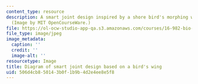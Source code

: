 ```yaml
---
content_type: resource
description: A smart joint design inspired by a shore bird's morphing wing structure.
  (Image by MIT OpenCourseWare.)
file: https://ol-ocw-studio-app-qa.s3.amazonaws.com/courses/16-982-bio-inspired-structures-spring-2009/506d4cb850143b0f1b9b4d2e4ee8e5f8_chp.jpg
file_type: image/jpeg
image_metadata:
  caption: ''
  credit: ''
  image-alt: ''
resourcetype: Image
title: Diagram of smart joint design based on a bird's wing
uid: 506d4cb8-5014-3b0f-1b9b-4d2e4ee8e5f8
---
```

